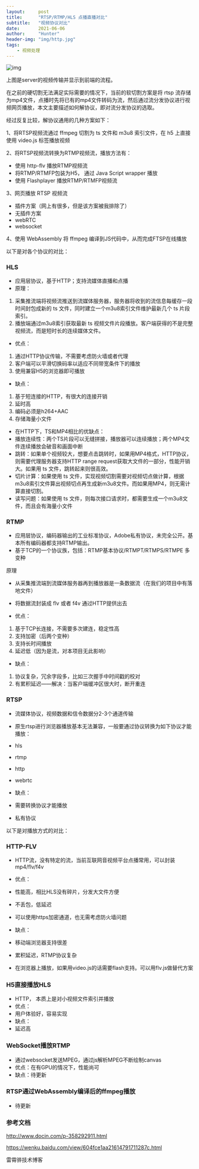 ```yaml
---
layout:     post
title:      "RTSP/RTMP/HLS 点播直播对比"
subtitle:   "视频协议对比"
date:       2021-06-06
author:     "Hunter"
header-img: "img/http.jpg"
tags:
    - 视频处理
---
```



![img](https://pic4.zhimg.com/v2-86cfc844313ff42239f3969f494a2b2b_b.png)

上图是server的视频传输并显示到前端的流程。

在之前的硬切割无法满足实际需要的情况下，当前的软切割方案是将 rtsp 流存储为mp4文件，点播时先将已有的mp4文件转码为流，然后通过流分发协议进行视频网页播放，本文主要描述如何解协议，即对流分发协议的选取。

经过反复比较，解协议通用的几种方案如下：

1、将RTSP视频流通过 ffmpeg 切割为 ts 文件和 m3u8 索引文件，在 h5 上直接使用 video.js 标签播放视频 

2、将RTSP视频流转换为RTMP视频流，播放方法有：

- 使用 http-flv 播放RTMP视频流
- 将RTMP/RTMFP包装为H5， 通过 Java Script wrapper 播放
- 使用 Flashplayer 播放RTMP/RTMFP视频流

3、网页播放 RTSP 视频流

- 插件方案（网上有很多，但是该方案被我排除了）
- 无插件方案
- webRTC
- websocket

4、使用 WebAssembly 将 ffmpeg 编译到JS代码中，从而完成FTSP在线播放 

以下是对各个协议的对比：

### **HLS**

- 应用层协议，基于HTTP；支持流媒体直播和点播
- 原理：

1. 采集推流端将视频流推送到流媒体服务器，服务器将收到的流信息每缓存一段时间封包成新的 ts 文件，同时建立一个m3u8索引文件维护最新几个 ts 片段索引。
2. 播放端通过m3u8索引获取最新 ts 视频文件片段播放。客户端获得的不是完整视频流，而是短时长的连续媒体文件。

- 优点：

1. 通过HTTP协议传输，不需要考虑防火墙或者代理
2. 客户端可以平滑切换码率以适应不同带宽条件下的播放
3. 使用兼容H5的浏览器即可播放

- 缺点：

1. 基于短连接的HTTP，有很大的连接开销
2. 延时高
3. 编码必须是h264+AAC
4. 存储海量小文件

- 在HTTP下，TS和MP4相比的优缺点：
- 播放连续性：两个TS片段可以无缝拼接，播放器可以连续播放；两个MP4文件连续播放会破音和画面中断
- 跳转：如果单个视频较大，想要点击跳转时，如果用MP4格式，HTTP协议，则需要代理服务器支持HTTP range request获取大文件的一部分，性能开销大。如果用 ts 文件，跳转起来则很高效。
- 切片计算：如果使用 ts 文件，实现视频切割需要对视频切点做计算，根据m3u8索引文件算出视频切点再生成新m3u8文件。而如果用MP4，则无需计算直接切割。
- 读写问题：如果使用 ts 文件，则每次接口请求时，都需要生成一个m3u8文件，而且会有海量小文件 

### **RTMP**

- 应用层协议，编码器输出的工业标准协议，Adobe私有协议，未完全公开。基本所有编码器都支持RTMP输出。
- 基于TCP的一个协议族，包括：RTMP基本协议/RTMPT/RTMPS/RTMPE 多变种

原理

- 从采集推流端到流媒体服务器再到播放器是一条数据流（在我们的项目中有落地文件）
- 将数据流封装成 flv 或者 f4v 通过HTTP提供出去

- 优点：

1. 基于TCP长连接，不需要多次建连，稳定性高
2. 支持加密（后两个变种）
3. 支持长时间播放
4. 延迟低（因为是流，对本项目无此影响）

- 缺点：

1. 协议复杂，冗余字段多，比如三次握手中时间戳的校对
2. 有累积延迟——解决：当客户端缓冲区很大时，断开重连

### **RTSP**

- 流媒体协议，视频数据和信令数据分2-3个通道传输
- 原生rtsp进行浏览器播放基本无法兼容，一般要通过协议转换为如下协议才能播放：
- hls
- rtmp
- http
- webrtc

- 缺点：
- 需要转换协议才能播放
- 私有协议

以下是对播放方式的对比：

### **HTTP-FLV**

- HTTP流，没有特定的流，当前互联网音视频平台点播常用，可以封装mp4/flv/f4v 
- 优点：
- 性能高，相比HLS没有碎片，分发大文件方便
- 不丢包，低延迟
- 可以使用https加密通道，也无需考虑防火墙问题

- 缺点：
- 移动端浏览器支持很差
- 累积延迟，RTMP协议复杂
- 在浏览器上播放，如果用video.js的话需要flash支持。可以用flv.js做替代方案 

### **H5直接播放HLS**

- HTTP， 本质上是对小视频文件索引并播放 
- 优点：
- 用户体验好，容易实现
- 缺点：
- 延迟高

### **WebSocket播放RTMP**

- 通过websocket发送MPEG，通过js解析MPEG不断绘制canvas
- 优点：在有GPU的情况下，性能尚可
- 缺点：待更新

### **RTSP通过WebAssembly编译后的ffmpeg播放**

- 待更新

### **参考文档**

http://www.docin.com/p-358292911.html

https://wenku.baidu.com/view/604fce1aa21614791711287c.html

雷霄骅技术博客